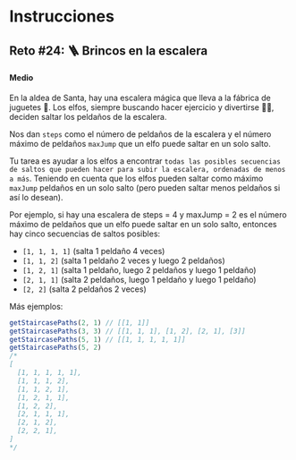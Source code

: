# **Instrucciones**

## **Reto #24: 🪜 Brincos en la escalera**
#### **Medio**

En la aldea de Santa, hay una escalera mágica que lleva a la fábrica de juguetes 🧸. Los elfos, siempre buscando hacer ejercicio y divertirse 🏃‍♂️, deciden saltar los peldaños de la escalera.

Nos dan ``steps`` como el número de peldaños de la escalera y el número máximo de peldaños ``maxJump`` que un elfo puede saltar en un solo salto.

Tu tarea es ayudar a los elfos a encontrar ``todas las posibles secuencias de saltos que pueden hacer para subir la escalera, ordenadas de menos a más``. Teniendo en cuenta que los elfos pueden saltar como máximo ``maxJump`` peldaños en un solo salto (pero pueden saltar menos peldaños si así lo desean).

Por ejemplo, si hay una escalera de steps = 4 y maxJump = 2 es el número máximo de peldaños que un elfo puede saltar en un solo salto, entonces hay cinco secuencias de saltos posibles:

- ``[1, 1, 1, 1]`` (salta 1 peldaño 4 veces)
- ``[1, 1, 2]`` (salta 1 peldaño 2 veces y luego 2 peldaños)
- ``[1, 2, 1]`` (salta 1 peldaño, luego 2 peldaños y luego 1 peldaño)
- ``[2, 1, 1]`` (salta 2 peldaños, luego 1 peldaño y luego 1 peldaño)
- ``[2, 2]`` (salta 2 peldaños 2 veces)

Más ejemplos:

```js
getStaircasePaths(2, 1) // [[1, 1]]
getStaircasePaths(3, 3) // [[1, 1, 1], [1, 2], [2, 1], [3]]
getStaircasePaths(5, 1) // [[1, 1, 1, 1, 1]]
getStaircasePaths(5, 2)
/*
[
  [1, 1, 1, 1, 1],
  [1, 1, 1, 2],
  [1, 1, 2, 1],
  [1, 2, 1, 1],
  [1, 2, 2],
  [2, 1, 1, 1],
  [2, 1, 2],
  [2, 2, 1],
]
*/
```